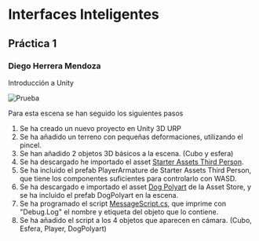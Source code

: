 # Interfaces Inteligentes
## Práctica 1
### Diego Herrera Mendoza
Introducción a Unity

![Prueba](Prueba.gif)

Para esta escena se han seguido los siguientes pasos
1. Se ha creado un nuevo proyecto en Unity 3D URP
2. Se ha añadido un terreno con pequeñas deformaciones, utilizando el pincel.
3. Se han añadido 2 objetos 3D básicos a la escena. (Cubo y esfera)
4. Se ha descargado he importado el asset [Starter Assets Third Person](https://assetstore.unity.com/packages/essentials/starter-assets-third-person-character-controller-urp-196526).
5. Se ha incluido el prefab PlayerArmature de Starter Assets Third Person, que tiene los componentes suficientes para controlarlo con WASD.
6. Se ha descargado e importado el asset [Dog Polyart](https://assetstore.unity.com/packages/3d/characters/animals/dog-knight-pbr-polyart-135227) de la Asset Store, y se ha incluido el prefab DogPolyart en la escena.
7. Se ha programado el script [MessageScript.cs](MessageScript.cs), que imprime con "Debug.Log" el nombre y etiqueta del objeto que lo contiene.
8. Se ha añadido el script a los 4 objetos que aparecen en cámara. (Cubo, Esfera, Player, DogPolyart)
